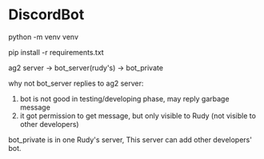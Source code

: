 # DiscordBot

python -m venv venv

pip install -r requirements.txt


ag2 server -> bot_server(rudy's) -> bot_private

why not bot_server replies to ag2 server:
1. bot is not good in testing/developing phase, may reply garbage message
2. it got permission to get message, but only visible to Rudy (not visible to other developers)


bot_private is in one Rudy's server, This server can add other developers' bot.




